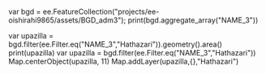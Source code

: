 var bgd = ee.FeatureCollection("projects/ee-oishirahi9865/assets/BGD_adm3");
print(bgd.aggregate_array("NAME_3"))

var upazilla = bgd.filter(ee.Filter.eq("NAME_3","Hathazari")).geometry().area()
print(upazilla)
var upazilla = bgd.filter(ee.Filter.eq("NAME_3","Hathazari"))
Map.centerObject(upazilla, 11) 
Map.addLayer(upazilla,{},"Hathazari")
